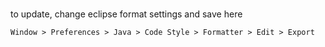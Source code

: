 <!--

    Copyright (C) 2009-2012 Barchart, Inc. <http://www.barchart.com/>

    All rights reserved. Licensed under the OSI BSD License.

    http://www.opensource.org/licenses/bsd-license.php

-->
###

to update, change eclipse format settings and save here

```
Window > Preferences > Java > Code Style > Formatter > Edit > Export 
```
